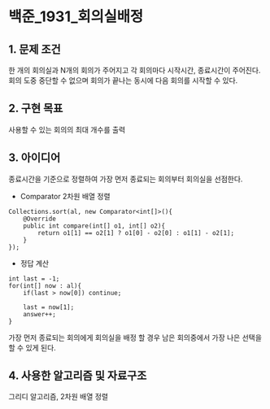 # 백준_1931_회의실배정


## 1. 문제 조건

한 개의 회의실과 N개의 회의가 주어지고 각 회의마다 시작시간, 종료시간이 주어진다.\
회의 도중 중단할 수 없으며 회의가 끝나는 동시에 다음 회의를 시작할 수 있다.

## 2. 구현 목표

사용할 수 있는 회의의 최대 개수를 출력

## 3. 아이디어

종료시간을 기준으로 정렬하여 가장 먼저 종료되는 회의부터 회의실을 선점한다.


- Comparator 2차원 배열 정렬
```
Collections.sort(al, new Comparator<int[]>(){
    @Override
    public int compare(int[] o1, int[] o2){
        return o1[1] == o2[1] ? o1[0] - o2[0] : o1[1] - o2[1];
    }
});
```

- 정답 계산
```
int last = -1;
for(int[] now : al){
    if(last > now[0]) continue;

    last = now[1];
    answer++;
}
```
가장 먼저 종료되는 회의에게 회의실을 배정 할 경우 남은 회의중에서 가장 나은 선택을 할 수 있게 된다.

## 4. 사용한 알고리즘 및 자료구조

그리디 알고리즘, 2차원 배열 정렬
